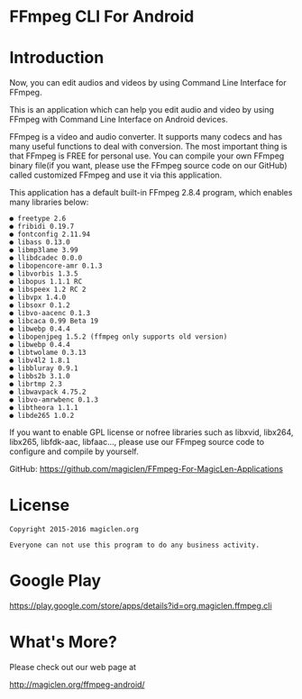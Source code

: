 FFmpeg CLI For Android
=================================

# Introduction

Now, you can edit audios and videos by using Command Line Interface for FFmpeg.

This is an application which can help you edit audio and video by using FFmpeg with Command Line Interface on Android devices.

FFmpeg is a video and audio converter. It supports many codecs and has many useful functions to deal with conversion. The most important thing is that FFmpeg is FREE for personal use. You can compile your own FFmpeg binary file(if you want, please use the FFmpeg source code on our GitHub) called customized FFmpeg and use it via this application.

This application has a default built-in FFmpeg 2.8.4 program, which enables many libraries below:

    ● freetype 2.6
    ● fribidi 0.19.7
    ● fontconfig 2.11.94
    ● libass 0.13.0
    ● libmp3lame 3.99
    ● llibdcadec 0.0.0
    ● libopencore-amr 0.1.3
    ● libvorbis 1.3.5
    ● libopus 1.1.1 RC
    ● libspeex 1.2 RC 2
    ● libvpx 1.4.0
    ● libsoxr 0.1.2
    ● libvo-aacenc 0.1.3
    ● libcaca 0.99 Beta 19
    ● libwebp 0.4.4
    ● libopenjpeg 1.5.2 (ffmpeg only supports old version)
    ● libwebp 0.4.4
    ● libtwolame 0.3.13
    ● libv4l2 1.8.1
    ● libbluray 0.9.1
    ● libbs2b 3.1.0
    ● librtmp 2.3
    ● libwavpack 4.75.2
    ● libvo-amrwbenc 0.1.3
    ● libtheora 1.1.1
    ● libde265 1.0.2

If you want to enable GPL license or nofree libraries such as libxvid, libx264, libx265, libfdk-aac, libfaac..., please use our FFmpeg source code to configure and compile by yourself.

GitHub: https://github.com/magiclen/FFmpeg-For-MagicLen-Applications

# License

    Copyright 2015-2016 magiclen.org

    Everyone can not use this program to do any business activity.

# Google Play

https://play.google.com/store/apps/details?id=org.magiclen.ffmpeg.cli

# What's More?

Please check out our web page at

http://magiclen.org/ffmpeg-android/
